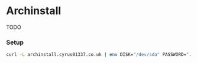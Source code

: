 # Archinstall
TODO

### Setup
```bash
curl -L archinstall.cyrus01337.co.uk | env DISK="/dev/sda" PASSWORD="..." bash
```
